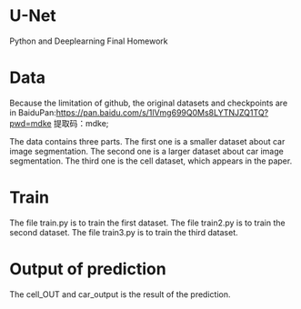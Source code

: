# U-Net
Python and Deeplearning Final Homework

# Data
Because the limitation of github, the original datasets and checkpoints are in BaiduPan:https://pan.baidu.com/s/1lVmg699Q0Ms8LYTNJZQ1TQ?pwd=mdke 
提取码：mdke; 

The data contains three parts. The first one is a smaller dataset about car image segmentation. The second one is a larger dataset about car image segmentation. The third one is the cell dataset, which appears in the paper.

# Train
The file train.py is to train the first dataset. The file train2.py is to train the second dataset. The file train3.py is to train the third dataset.

# Output of prediction
The cell_OUT and car_output is the result of the prediction.

